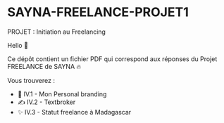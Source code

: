 # SAYNA-FREELANCE-PROJET1
PROJET : Initiation au Freelancing

Hello 🥬

Ce dépôt contient un fichier PDF qui correspond aux réponses du Projet FREELANCE de SAYNA 🔥

Vous trouverez :
- 💬 IV.1 - Mon Personal branding
- ✍️ IV.2 - Textbroker
- ✨ IV.3 - Statut freelance à Madagascar
